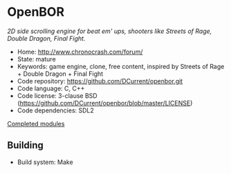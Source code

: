 # OpenBOR

_2D side scrolling engine for beat em' ups, shooters like Streets of Rage, Double Dragon, Final Fight._

- Home: http://www.chronocrash.com/forum/
- State: mature
- Keywords: game engine, clone, free content, inspired by Streets of Rage + Double Dragon + Final Fight
- Code repository: https://github.com/DCurrent/openbor.git
- Code language: C, C++
- Code license: 3-clause BSD (https://github.com/DCurrent/openbor/blob/master/LICENSE)
- Code dependencies: SDL2

[Completed modules](http://www.chronocrash.com/forum/index.php?board=10.0)

## Building

- Build system: Make

